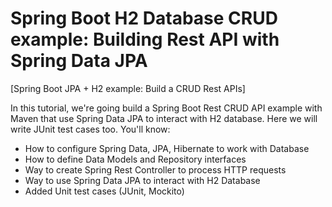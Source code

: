 # Spring Boot H2 Database CRUD example: Building Rest API with Spring Data JPA

[Spring Boot JPA + H2 example: Build a CRUD Rest APIs]

In this tutorial, we're going build a Spring Boot Rest CRUD API example with Maven that use Spring Data JPA to interact with H2 database. Here we will write JUnit test cases too. You'll know:

- How to configure Spring Data, JPA, Hibernate to work with Database
- How to define Data Models and Repository interfaces
- Way to create Spring Rest Controller to process HTTP requests
- Way to use Spring Data JPA to interact with H2 Database
- Added Unit test cases (JUnit, Mockito)


